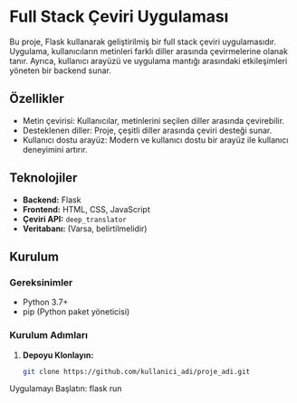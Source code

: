 # Full Stack Çeviri Uygulaması

Bu proje, Flask kullanarak geliştirilmiş bir full stack çeviri uygulamasıdır. Uygulama, kullanıcıların metinleri farklı diller arasında çevirmelerine olanak tanır. Ayrıca, kullanıcı arayüzü ve uygulama mantığı arasındaki etkileşimleri yöneten bir backend sunar.

## Özellikler

- Metin çevirisi: Kullanıcılar, metinlerini seçilen diller arasında çevirebilir.
- Desteklenen diller: Proje, çeşitli diller arasında çeviri desteği sunar.
- Kullanıcı dostu arayüz: Modern ve kullanıcı dostu bir arayüz ile kullanıcı deneyimini artırır.

## Teknolojiler

- **Backend:** Flask
- **Frontend:** HTML, CSS, JavaScript
- **Çeviri API:** `deep_translator`
- **Veritabanı:** (Varsa, belirtilmelidir)

## Kurulum

### Gereksinimler

- Python 3.7+
- pip (Python paket yöneticisi)

### Kurulum Adımları

1. **Depoyu Klonlayın:**

   ```bash
   git clone https://github.com/kullanici_adi/proje_adi.git

Uygulamayı Başlatın:
flask run
